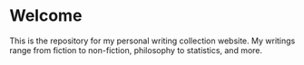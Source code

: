 # Welcome
This is the repository for my personal writing collection website. My writings range from fiction to non-fiction, philosophy to statistics, and more.